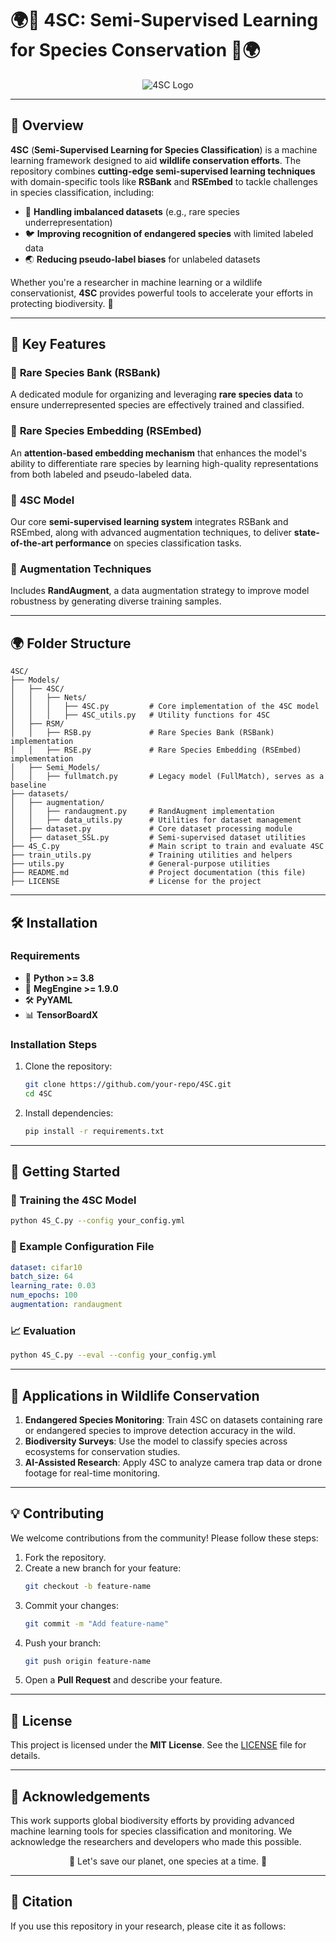 # 🌍🐾 **4SC: Semi-Supervised Learning for Species Conservation** 🐾🌍

<p align="center">
  <img src="https://via.placeholder.com/600x200?text=4SC+for+Species+Conservation" alt="4SC Logo" />
</p>

---

## 🌟 Overview

**4SC** (**Semi-Supervised Learning for Species Classification**) is a machine learning framework designed to aid **wildlife conservation efforts**. The repository combines **cutting-edge semi-supervised learning techniques** with domain-specific tools like **RSBank** and **RSEmbed** to tackle challenges in species classification, including:

- 🌿 **Handling imbalanced datasets** (e.g., rare species underrepresentation)
- 🐦 **Improving recognition of endangered species** with limited labeled data
- 🌏 **Reducing pseudo-label biases** for unlabeled datasets

Whether you're a researcher in machine learning or a wildlife conservationist, **4SC** provides powerful tools to accelerate your efforts in protecting biodiversity. 🌱

---

## 🌳 Key Features

### 🦌 **Rare Species Bank (RSBank)**  
A dedicated module for organizing and leveraging **rare species data** to ensure underrepresented species are effectively trained and classified.

### 🦋 **Rare Species Embedding (RSEmbed)**  
An **attention-based embedding mechanism** that enhances the model's ability to differentiate rare species by learning high-quality representations from both labeled and pseudo-labeled data.

### 🐾 **4SC Model**  
Our core **semi-supervised learning system** integrates RSBank and RSEmbed, along with advanced augmentation techniques, to deliver **state-of-the-art performance** on species classification tasks.

### 🌿 **Augmentation Techniques**  
Includes **RandAugment**, a data augmentation strategy to improve model robustness by generating diverse training samples.

---

## 🌍 Folder Structure

```plaintext
4SC/
├── Models/
│   ├── 4SC/
│   │   ├── Nets/
│   │   │   ├── 4SC.py         # Core implementation of the 4SC model
│   │   │   ├── 4SC_utils.py   # Utility functions for 4SC
│   ├── RSM/
│   │   ├── RSB.py             # Rare Species Bank (RSBank) implementation
│   │   ├── RSE.py             # Rare Species Embedding (RSEmbed) implementation
│   ├── Semi_Models/
│   │   ├── fullmatch.py       # Legacy model (FullMatch), serves as a baseline
├── datasets/
│   ├── augmentation/
│   │   ├── randaugment.py     # RandAugment implementation
│   │   ├── data_utils.py      # Utilities for dataset management
│   ├── dataset.py             # Core dataset processing module
│   ├── dataset_SSL.py         # Semi-supervised dataset utilities
├── 4S_C.py                    # Main script to train and evaluate 4SC
├── train_utils.py             # Training utilities and helpers
├── utils.py                   # General-purpose utilities
├── README.md                  # Project documentation (this file)
├── LICENSE                    # License for the project
```

---

## 🛠️ Installation

### Requirements
- 🐍 **Python >= 3.8**
- 🧠 **MegEngine >= 1.9.0**
- 🛠️ **PyYAML**
- 📊 **TensorBoardX**

### Installation Steps
1. Clone the repository:
   ```bash
   git clone https://github.com/your-repo/4SC.git
   cd 4SC
   ```
2. Install dependencies:
   ```bash
   pip install -r requirements.txt
   ```

---

## 🚀 Getting Started

### 🔧 Training the 4SC Model
```bash
python 4S_C.py --config your_config.yml
```

### 📝 Example Configuration File
```yaml
dataset: cifar10
batch_size: 64
learning_rate: 0.03
num_epochs: 100
augmentation: randaugment
```

### 📈 Evaluation
```bash
python 4S_C.py --eval --config your_config.yml
```

---

## 🐾 Applications in Wildlife Conservation

1. **Endangered Species Monitoring**: Train 4SC on datasets containing rare or endangered species to improve detection accuracy in the wild.  
2. **Biodiversity Surveys**: Use the model to classify species across ecosystems for conservation studies.  
3. **AI-Assisted Research**: Apply 4SC to analyze camera trap data or drone footage for real-time monitoring.

---

## 💡 Contributing

We welcome contributions from the community! Please follow these steps:

1. Fork the repository.
2. Create a new branch for your feature:  
   ```bash
   git checkout -b feature-name
   ```
3. Commit your changes:  
   ```bash
   git commit -m "Add feature-name"
   ```
4. Push your branch:  
   ```bash
   git push origin feature-name
   ```
5. Open a **Pull Request** and describe your feature.

---

## 📜 License

This project is licensed under the **MIT License**. See the [LICENSE](LICENSE) file for details.

---

## 🌟 Acknowledgements

This work supports global biodiversity efforts by providing advanced machine learning tools for species classification and monitoring. We acknowledge the researchers and developers who made this possible.

<p align="center">💚 Let's save our planet, one species at a time. 💚</p>

---

## 📖 Citation

If you use this repository in your research, please cite it as follows:

```bibtex
